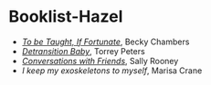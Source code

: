 # Booklist-Hazel

- [*To be Taught, If Fortunate*](https://bookshop.org/p/books/to-be-taught-if-fortunate-becky-chambers/8021324?ean=9780062936011), Becky Chambers 
- [*Detransition Baby*](https://bookshop.org/p/books/detransition-baby-torrey-peters/13816519?ean=9780593133385), Torrey Peters
- [*Conversations with Friends*](https://bookshop.org/p/books/conversations-with-friends-sally-rooney/11167655?ean=9780451499066), Sally Rooney
- *I keep my exoskeletons to myself*, Marisa Crane